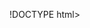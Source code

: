 !DOCTYPE html>
<html lang="pt-br"> 
    <head>
       <meta charset="UTF-8">
       <title>  MUSICAL </title>
       <link rel="stylesheet" href="style.css">
       <style >
           
       </style>
       </head>

              <body>
              <h1> <h1 style="text-align: center" MUSICAL CENTER'</H1>

        <p> Localizada no coração da cidade de curitiba <strong> CONFEITARIA LA TRIPLE T. </strong> Não é só farinha e açucar. E amor confeitado!! 
   Foi fundada em 2022, a CONFEITARIA LA TRIPLE T já é destaque na cidade e conquista novos novos lugares a cada dia.</p>

   <p style="font-size: 20px"><em>Nossa missão é: <strong><font color="blue"> Proporcionar auto-estima e qualidade de vida aos clientes"</font></strong>.</em></p> 

    <p>oferecemos profissionais e produtos de qualidade para trazer o melhor para os clientes, atendimento agil e rapido feito na hora</p>
    </body>
    </html>
    

